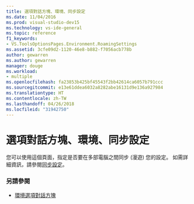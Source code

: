 ```yaml
---
title: 選項對話方塊、環境、同步設定
ms.date: 11/04/2016
ms.prod: visual-studio-dev15
ms.technology: vs-ide-general
ms.topic: reference
f1_keywords:
- VS.ToolsOptionsPages.Environment.RoamingSettings
ms.assetid: 3cfe09d2-1120-46e8-b882-f7056acb778b
author: gewarren
ms.author: gewarren
manager: douge
ms.workload:
- multiple
ms.openlocfilehash: fa23853b425bf45543f2bb42614ca6057b791ccc
ms.sourcegitcommit: e13e61ddea6032a8282abe16131d9e136a927984
ms.translationtype: HT
ms.contentlocale: zh-TW
ms.lasthandoff: 04/26/2018
ms.locfileid: "31942750"
---
```

# <a name="synchronized-settings-environment-options-dialog-box"></a>選項對話方塊、環境、同步設定

您可以使用這個頁面，指定是否要在多部電腦之間同步 (漫遊) 您的設定。 如需詳細資訊，請參閱[同步設定](../../ide/synchronized-settings-in-visual-studio.md)。

### <a name="see-also"></a>另請參閱

- [環境選項對話方塊](../../ide/reference/environment-options-dialog-box.md)